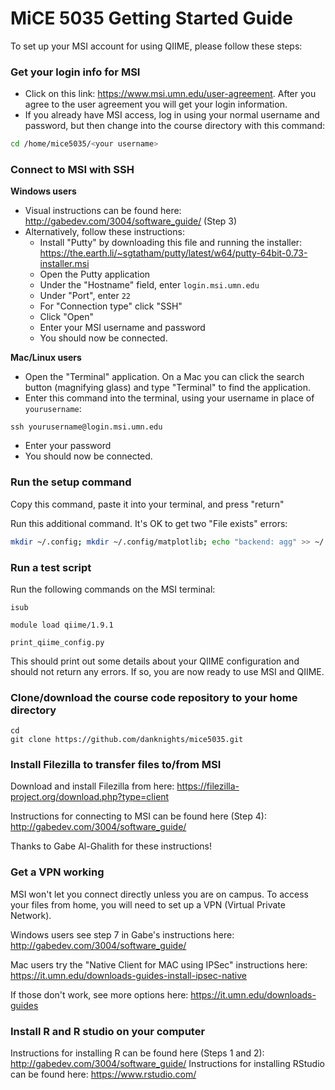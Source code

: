 # MiCE 5035 Getting Started Guide

To set up your MSI account for using QIIME, please follow these steps:

### Get your login info for MSI

  * Click on this link: https://www.msi.umn.edu/user-agreement. After you agree to the user agreement you will get your login information. 
  * If you already have MSI access, log in using your normal username and password, but then change into the course directory with this command:
  ```bash
  cd /home/mice5035/<your username>
  ```

### Connect to MSI with SSH

**Windows users**
  * Visual instructions can be found here: http://gabedev.com/3004/software_guide/ (Step 3)
  * Alternatively, follow these instructions:
    * Install "Putty" by downloading this file and running the installer:
https://the.earth.li/~sgtatham/putty/latest/w64/putty-64bit-0.73-installer.msi
    * Open the Putty application
    * Under the "Hostname" field, enter `login.msi.umn.edu`
    * Under "Port", enter `22`
    * For "Connection type" click "SSH"
    * Click "Open"
    * Enter your MSI username and password
    * You should now be connected.


**Mac/Linux users**

  * Open the "Terminal" application. On a Mac you can click the search button (magnifying glass) and type "Terminal" to find the application.
  * Enter this command into the terminal, using your username in place of `yourusername`:

`ssh yourusername@login.msi.umn.edu`
 
 * Enter your password
  * You should now be connected.

### Run the setup command
Copy this command, paste it into your terminal, and press "return"

Run this additional command. It's OK to get two "File exists" errors:
```bash
mkdir ~/.config; mkdir ~/.config/matplotlib; echo "backend: agg" >> ~/.config/matplotlib/matplotlibrc
```

### Run a test script
Run the following commands on the MSI terminal:

`isub`

`module load qiime/1.9.1`

`print_qiime_config.py`


This should print out some details about your QIIME configuration and should not return any errors. If so, you are now ready to use MSI and QIIME.

### Clone/download the course code repository to your home directory
```
cd
git clone https://github.com/danknights/mice5035.git
```

### Install Filezilla to transfer files to/from MSI
Download and install Filezilla from here: https://filezilla-project.org/download.php?type=client

Instructions for connecting to MSI can be found here (Step 4): http://gabedev.com/3004/software_guide/

Thanks to Gabe Al-Ghalith for these instructions!

### Get a VPN working
MSI won't let you connect directly unless you are on campus. To access your files from home, you will need to set up a VPN (Virtual Private Network). 

Windows users see step 7 in Gabe's instructions here: http://gabedev.com/3004/software_guide/

Mac users try the "Native Client for MAC using IPSec" instructions here: https://it.umn.edu/downloads-guides-install-ipsec-native

If those don't work, see more options here: https://it.umn.edu/downloads-guides

### Install R and R studio on your computer 
Instructions for installing R can be found here (Steps 1 and 2): http://gabedev.com/3004/software_guide/
Instructions for installing RStudio can be found here: https://www.rstudio.com/

